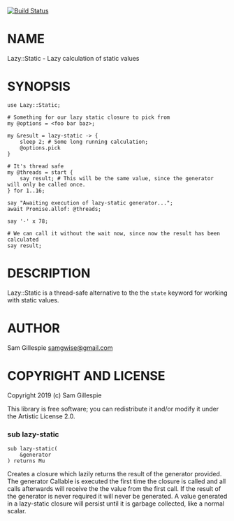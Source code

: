 [![Build Status](https://travis-ci.org/samgwise/Lazy-Static.svg?branch=master)](https://travis-ci.org/samgwise/Lazy-Static)

NAME
====

Lazy::Static - Lazy calculation of static values

SYNOPSIS
========

```perl6
use Lazy::Static;

# Something for our lazy static closure to pick from
my @options = <foo bar baz>;

my &result = lazy-static -> {
    sleep 2; # Some long running calculation;
    @options.pick
}

# It's thread safe
my @threads = start {
    say result; # This will be the same value, since the generator will only be called once.
} for 1..16;

say "Awaiting execution of lazy-static generator...";
await Promise.allof: @threads;

say '-' x 78;

# We can call it without the wait now, since now the result has been calculated
say result;
```

DESCRIPTION
===========

Lazy::Static is a thread-safe alternative to the the `state` keyword for working with static values.

AUTHOR
======

Sam Gillespie <samgwise@gmail.com>

COPYRIGHT AND LICENSE
=====================

Copyright 2019 (c) Sam Gillespie

This library is free software; you can redistribute it and/or modify it under the Artistic License 2.0.

### sub lazy-static

```perl6
sub lazy-static(
    &generator
) returns Mu
```

Creates a closure which lazily returns the result of the generator provided. The generator Callable is executed the first time the closure is called and all calls afterwards will receive the the value from the first call. If the result of the generator is never required it will never be generated. A value generated in a lazy-static closure will persist until it is garbage collected, like a normal scalar.

